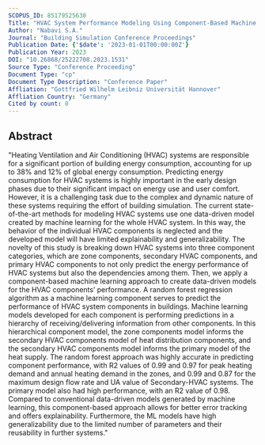 ```yaml
---
SCOPUS_ID: 85179525630
Title: "HVAC System Performance Modeling Using Component-Based Machine Learning"
Author: "Nabavi S.A."
Journal: "Building Simulation Conference Proceedings"
Publication Date: {'$date': '2023-01-01T00:00:00Z'}
Publication Year: 2023
DOI: "10.26868/25222708.2023.1531"
Source Type: "Conference Proceeding"
Document Type: "cp"
Document Type Description: "Conference Paper"
Affliation: "Gottfried Wilhelm Leibniz Universität Hannover"
Affliation Country: "Germany"
Cited by count: 0
---
```


## Abstract
"Heating Ventilation and Air Conditioning (HVAC) systems are responsible for a significant portion of building energy consumption, accounting for up to 38% and 12% of global energy consumption. Predicting energy consumption for HVAC systems is highly important in the early design phases due to their significant impact on energy use and user comfort. However, it is a challenging task due to the complex and dynamic nature of these systems requiring the effort of building simulation. The current state-of-the-art methods for modeling HVAC systems use one data-driven model created by machine learning for the whole HVAC system. In this way, the behavior of the individual HVAC components is neglected and the developed model will have limited explainability and generalizability. The novelty of this study is breaking down HVAC systems into three component categories, which are zone components, secondary HVAC components, and primary HVAC components to not only predict the energy performance of HVAC systems but also the dependencies among them. Then, we apply a component-based machine learning approach to create data-driven models for the HVAC components’ performance. A random forest regression algorithm as a machine learning component serves to predict the performance of HVAC system components in buildings. Machine learning models developed for each component is performing predictions in a hierarchy of receiving/delivering information from other components. In this hierarchical component model, the zone components model informs the secondary HVAC components model of heat distribution components, and the secondary HVAC components model informs the primary model of the heat supply. The random forest approach was highly accurate in predicting component performance, with R2 values of 0.99 and 0.97 for peak heating demand and annual heating demand in the zones, and 0.99 and 0.87 for the maximum design flow rate and UA value of Secondary-HVAC systems. The primary model also had high performance, with an R2 value of 0.98. Compared to conventional data-driven models generated by machine learning, this component-based approach allows for better error tracking and offers explainability. Furthermore, the ML models have high generalizability due to the limited number of parameters and their reusability in further systems."
